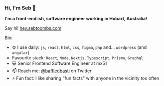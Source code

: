 ### Hi, I'm Seb 👋

**I'm a front-end ish, software engineer working in Hobart, Australia!**

Say hi! [hey.sebtoombs.com](https://hey.sebtoombs.com)

Bio:
- :gear: I use daily: `js`, `react`, `html`, `css`, `figma`, `php` and... `wordpress` (and `angular`)
- Favourite stack: `React`, `Node`, `Nextjs`, `Typescript`, `Prisma`, `Graphql`
- :computer: Senior Frontend Software Engineer at mx51
- :mailbox: Reach me: [@baffledbasti](https://twitter.com/baffledbasti) on Twitter
- :zap: Fun fact: I like sharing "fun facts" with anyone in the vicinity too often
